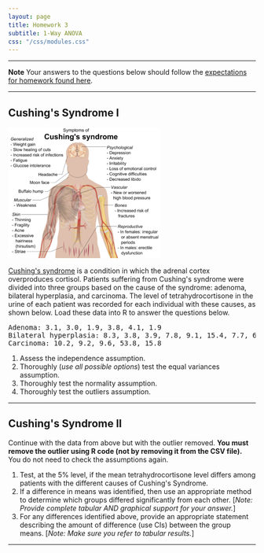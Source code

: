 ```yaml
---
layout: page
title: Homework 3
subtitle: 1-Way ANOVA
css: "/css/modules.css"
---
```


----

<div class="alert alert-warning">
  <strong>Note</strong> Your answers to the questions below should follow the <a href="../../resources/hwformat" target="_blank">expectations for homework found here</a>.
</div>

----

## Cushing's Syndrome I
<img src="../zimgs/cushings-syndrome.png" alt="Cushings Syndrome" class="img-right">

[Cushing's syndrome](http://www.mayoclinic.org/diseases-conditions/cushing-syndrome/home/ovc-20197169) is a condition in which the adrenal cortex overproduces cortisol. Patients suffering from Cushing's syndrome were divided into three groups based on the cause of the syndrome: adenoma, bilateral hyperplasia, and carcinoma. The level of tetrahydrocortisone in the urine of each patient was recorded for each individual with these causes, as shown below. Load these data into R to answer the questions below.

<pre>
Adenoma: 3.1, 3.0, 1.9, 3.8, 4.1, 1.9
Bilateral hyperplasia: 8.3, 3.8, 3.9, 7.8, 9.1, 15.4, 7.7, 6.5, 5.7, 13.6
Carcinoma: 10.2, 9.2, 9.6, 53.8, 15.8
</pre>

1. Assess the independence assumption.
1. Thoroughly (*use all possible options*) test the equal variances assumption.
1. Thoroughly test the normality assumption.
1. Thoroughly test the outliers assumption.

----

## Cushing's Syndrome II
Continue with the data from above but with the outlier removed. **You must remove the outlier using R code (not by removing it from the CSV file).** You do not need to check the assumptions again.

1. Test, at the 5% level, if the mean tetrahydrocortisone level differs among patients with the different causes of Cushing's Syndrome.
1. If a difference in means was identified, then use an appropriate method to determine which groups differed significantly from each other. [*Note: Provide complete tabular AND graphical support for your answer.*]
1. For any differences identified above, provide an appropriate statement describing the amount of difference (use CIs) between the group means. [*Note: Make sure you refer to tabular results.*]

----

